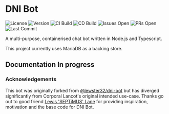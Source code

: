 # DNI Bot

![License](https://img.shields.io/github/license/DNIStream/dni.bot)
![Version](https://img.shields.io/github/package-json/v/DNIStream/dni.bot)
![CI Build](https://img.shields.io/github/workflow/status/DNIStream/dni.bot/DNI%20Bot%20CI%20Build?label=CI%20Build)
![CD Build](https://img.shields.io/github/workflow/status/DNIStream/dni.bot/DNI%20Bot%20CD%20Build?label=CD%20Build)
![Issues Open](https://img.shields.io/github/issues/DNIStream/dni.bot)
![PRs Open](https://img.shields.io/github/issues-pr/DNIStream/dni.bot)
![Last Commit](https://img.shields.io/github/last-commit/DNIStream/dni.bot)

A multi-purpose, containerised chat bot written in Node.js and Typescript.

This project currently uses MariaDB as a backing store.

## Documentation In progress

### Acknowledgements

This bot was originally forked from [@lewster32/dni-bot](https://github.com/lewster32/dni-bot) but has diverged significantly from Corporal Lancot's original intended use-case. Thanks go out to good friend [Lewis 'SEPTiMUS' Lane](https://github.com/lewster32/) for providing inspiration, motivation and the base code for DNI Bot.
